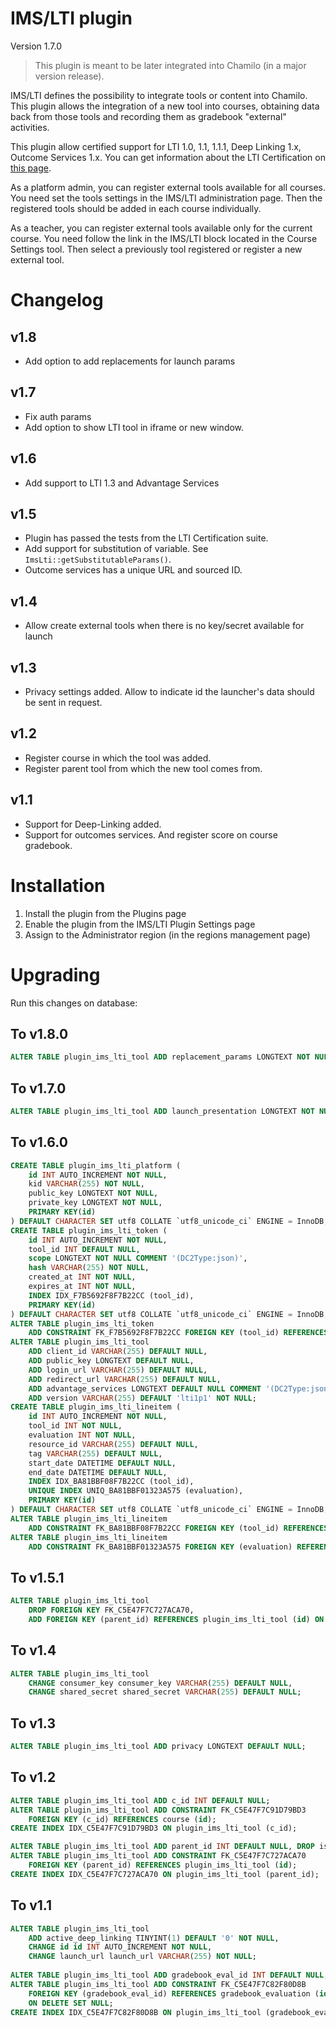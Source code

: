IMS/LTI plugin
===

Version 1.7.0

> This plugin is meant to be later integrated into Chamilo (in a major version
release).

IMS/LTI defines the possibility to integrate tools or content into Chamilo.
This plugin allows the integration of a new tool into courses, obtaining 
data back from those tools and recording them as gradebook "external" activities.

This plugin allow certified support for LTI 1.0, 1.1, 1.1.1, Deep Linking 1.x, Outcome Services 1.x.
You can get information about the LTI Certification on [this page][certification link].

As a platform admin, you can register external tools available for all courses.
You need set the tools settings in the IMS/LTI administration page.
Then the registered tools should be added in each course individually.

As a teacher, you can register external tools available only for the current
course. You need follow the link in the IMS/LTI block located in the Course
Settings tool. Then select a previously tool registered or register a new
external tool.

# Changelog

## v1.8
* Add option to add replacements for launch params

## v1.7
* Fix auth params
* Add option to show LTI tool in iframe or new window.

## v1.6
* Add support to LTI 1.3 and Advantage Services

## v1.5
* Plugin has passed the tests from the LTI Certification suite.
* Add support for substitution of variable.
  See `ImsLti::getSubstitutableParams()`.
* Outcome services has a unique URL and sourced ID.

## v1.4
* Allow create external tools when there is no key/secret available for launch

## v1.3
* Privacy settings added. Allow to indicate id the launcher's data
  should be sent in request.

## v1.2
* Register course in which the tool was added.
* Register parent tool from which the new tool comes from.

## v1.1
* Support for Deep-Linking added.
* Support for outcomes services. And register score on course gradebook.

# Installation

1. Install the plugin from the Plugins page
2. Enable the plugin from the IMS/LTI Plugin Settings page
3. Assign to the Administrator region (in the regions management page)

# Upgrading

Run this changes on database:

## To v1.8.0
```sql
ALTER TABLE plugin_ims_lti_tool ADD replacement_params LONGTEXT NOT NULL COMMENT '(DC2Type:json)';
```

## To v1.7.0
```sql
ALTER TABLE plugin_ims_lti_tool ADD launch_presentation LONGTEXT NOT NULL COMMENT '(DC2Type:json)';
```

## To v1.6.0
```sql
CREATE TABLE plugin_ims_lti_platform (
    id INT AUTO_INCREMENT NOT NULL,
    kid VARCHAR(255) NOT NULL,
    public_key LONGTEXT NOT NULL,
    private_key LONGTEXT NOT NULL,
    PRIMARY KEY(id)
) DEFAULT CHARACTER SET utf8 COLLATE `utf8_unicode_ci` ENGINE = InnoDB;
CREATE TABLE plugin_ims_lti_token (
    id INT AUTO_INCREMENT NOT NULL,
    tool_id INT DEFAULT NULL,
    scope LONGTEXT NOT NULL COMMENT '(DC2Type:json)',
    hash VARCHAR(255) NOT NULL,
    created_at INT NOT NULL,
    expires_at INT NOT NULL,
    INDEX IDX_F7B5692F8F7B22CC (tool_id),
    PRIMARY KEY(id)
) DEFAULT CHARACTER SET utf8 COLLATE `utf8_unicode_ci` ENGINE = InnoDB;
ALTER TABLE plugin_ims_lti_token
    ADD CONSTRAINT FK_F7B5692F8F7B22CC FOREIGN KEY (tool_id) REFERENCES plugin_ims_lti_tool (id) ON DELETE CASCADE;
ALTER TABLE plugin_ims_lti_tool
    ADD client_id VARCHAR(255) DEFAULT NULL,
    ADD public_key LONGTEXT DEFAULT NULL,
    ADD login_url VARCHAR(255) DEFAULT NULL,
    ADD redirect_url VARCHAR(255) DEFAULT NULL,
    ADD advantage_services LONGTEXT DEFAULT NULL COMMENT '(DC2Type:json)',
    ADD version VARCHAR(255) DEFAULT 'lti1p1' NOT NULL;
CREATE TABLE plugin_ims_lti_lineitem (
    id INT AUTO_INCREMENT NOT NULL,
    tool_id INT NOT NULL,
    evaluation INT NOT NULL,
    resource_id VARCHAR(255) DEFAULT NULL,
    tag VARCHAR(255) DEFAULT NULL,
    start_date DATETIME DEFAULT NULL,
    end_date DATETIME DEFAULT NULL,
    INDEX IDX_BA81BBF08F7B22CC (tool_id),
    UNIQUE INDEX UNIQ_BA81BBF01323A575 (evaluation),
    PRIMARY KEY(id)
) DEFAULT CHARACTER SET utf8 COLLATE `utf8_unicode_ci` ENGINE = InnoDB;
ALTER TABLE plugin_ims_lti_lineitem
    ADD CONSTRAINT FK_BA81BBF08F7B22CC FOREIGN KEY (tool_id) REFERENCES plugin_ims_lti_tool (id) ON DELETE CASCADE;
ALTER TABLE plugin_ims_lti_lineitem
    ADD CONSTRAINT FK_BA81BBF01323A575 FOREIGN KEY (evaluation) REFERENCES gradebook_evaluation (id) ON DELETE CASCADE;
```

## To v1.5.1
```sql
ALTER TABLE plugin_ims_lti_tool
    DROP FOREIGN KEY FK_C5E47F7C727ACA70,
    ADD FOREIGN KEY (parent_id) REFERENCES plugin_ims_lti_tool (id) ON DELETE CASCADE ON UPDATE RESTRICT;
```

## To v1.4
```sql
ALTER TABLE plugin_ims_lti_tool
    CHANGE consumer_key consumer_key VARCHAR(255) DEFAULT NULL,
    CHANGE shared_secret shared_secret VARCHAR(255) DEFAULT NULL;
```

## To v1.3
```sql
ALTER TABLE plugin_ims_lti_tool ADD privacy LONGTEXT DEFAULT NULL;
```

## To v1.2
```sql
ALTER TABLE plugin_ims_lti_tool ADD c_id INT DEFAULT NULL;
ALTER TABLE plugin_ims_lti_tool ADD CONSTRAINT FK_C5E47F7C91D79BD3
    FOREIGN KEY (c_id) REFERENCES course (id);
CREATE INDEX IDX_C5E47F7C91D79BD3 ON plugin_ims_lti_tool (c_id);

ALTER TABLE plugin_ims_lti_tool ADD parent_id INT DEFAULT NULL, DROP is_global;
ALTER TABLE plugin_ims_lti_tool ADD CONSTRAINT FK_C5E47F7C727ACA70
    FOREIGN KEY (parent_id) REFERENCES plugin_ims_lti_tool (id);
CREATE INDEX IDX_C5E47F7C727ACA70 ON plugin_ims_lti_tool (parent_id);
```

## To v1.1
```sql
ALTER TABLE plugin_ims_lti_tool
    ADD active_deep_linking TINYINT(1) DEFAULT '0' NOT NULL,
    CHANGE id id INT AUTO_INCREMENT NOT NULL,
    CHANGE launch_url launch_url VARCHAR(255) NOT NULL;
    
ALTER TABLE plugin_ims_lti_tool ADD gradebook_eval_id INT DEFAULT NULL;
ALTER TABLE plugin_ims_lti_tool ADD CONSTRAINT FK_C5E47F7C82F80D8B
    FOREIGN KEY (gradebook_eval_id) REFERENCES gradebook_evaluation (id)
    ON DELETE SET NULL;
CREATE INDEX IDX_C5E47F7C82F80D8B ON plugin_ims_lti_tool (gradebook_eval_id);
```

[certification link]: https://site.imsglobal.org/certifications/asociacion-chamilo/156616/chamilo+lms